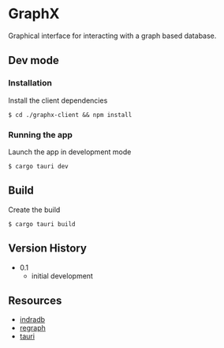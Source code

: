 # GraphX

Graphical interface for interacting with a graph based database.

## Dev mode

### Installation

Install the client dependencies
```
$ cd ./graphx-client && npm install
```

### Running the app

Launch the app in development mode
```
$ cargo tauri dev
```

## Build
Create the build
```
$ cargo tauri build
```

## Version History

* 0.1
    * initial development

## Resources

* [indradb](https://github.com/indradb/indradb)
* [regraph](https://github.com/Izhaki/regraph)
* [tauri](https://github.com/tauri-apps/tauri)